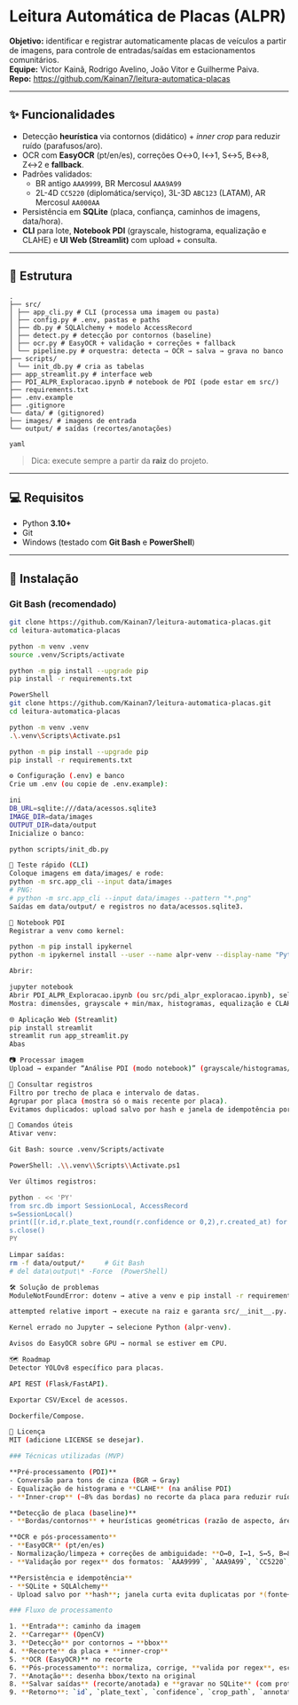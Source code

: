 # Leitura Automática de Placas (ALPR)

**Objetivo:** identificar e registrar automaticamente placas de veículos a partir de imagens, para controle de entradas/saídas em estacionamentos comunitários.  
**Equipe:** Victor Kainã, Rodrigo Avelino, João Vitor e Guilherme Paiva.  
**Repo:** https://github.com/Kainan7/leitura-automatica-placas

---

## ✨ Funcionalidades
- Detecção **heurística** via contornos (didático) + *inner crop* para reduzir ruído (parafusos/aro).
- OCR com **EasyOCR** (pt/en/es), correções O↔0, I↔1, S↔5, B↔8, Z↔2 e **fallback**.
- Padrões validados:
  - BR antigo `AAA9999`, BR Mercosul `AAA9A99`
  - 2L-4D `CC5220` (diplomática/serviço), 3L-3D `ABC123` (LATAM), AR Mercosul `AA000AA`
- Persistência em **SQLite** (placa, confiança, caminhos de imagens, data/hora).
- **CLI** para lote, **Notebook PDI** (grayscale, histograma, equalização e CLAHE) e **UI Web (Streamlit)** com upload + consulta.

---

## 🧱 Estrutura
```text
.
├── src/
│ ├── app_cli.py # CLI (processa uma imagem ou pasta)
│ ├── config.py # .env, pastas e paths
│ ├── db.py # SQLAlchemy + modelo AccessRecord
│ ├── detect.py # detecção por contornos (baseline)
│ ├── ocr.py # EasyOCR + validação + correções + fallback
│ └── pipeline.py # orquestra: detecta → OCR → salva → grava no banco
├── scripts/
│ └── init_db.py # cria as tabelas
├── app_streamlit.py # interface web
├── PDI_ALPR_Exploracao.ipynb # notebook de PDI (pode estar em src/)
├── requirements.txt
├── .env.example
├── .gitignore
└── data/ # (gitignored)
├── images/ # imagens de entrada
└── output/ # saídas (recortes/anotações)

yaml
```

> Dica: execute sempre a partir da **raiz** do projeto.

---

## 💻 Requisitos
- Python **3.10+**
- Git
- Windows (testado com **Git Bash** e **PowerShell**)

---

## 🚀 Instalação

### Git Bash (recomendado)
```bash
git clone https://github.com/Kainan7/leitura-automatica-placas.git
cd leitura-automatica-placas

python -m venv .venv
source .venv/Scripts/activate

python -m pip install --upgrade pip
pip install -r requirements.txt

PowerShell
git clone https://github.com/Kainan7/leitura-automatica-placas.git
cd leitura-automatica-placas

python -m venv .venv
.\.venv\Scripts\Activate.ps1

python -m pip install --upgrade pip
pip install -r requirements.txt

⚙️ Configuração (.env) e banco
Crie um .env (ou copie de .env.example):

ini
DB_URL=sqlite:///data/acessos.sqlite3
IMAGE_DIR=data/images
OUTPUT_DIR=data/output
Inicialize o banco:

python scripts/init_db.py

🧪 Teste rápido (CLI)
Coloque imagens em data/images/ e rode:
python -m src.app_cli --input data/images
# PNG:
# python -m src.app_cli --input data/images --pattern "*.png"
Saídas em data/output/ e registros no data/acessos.sqlite3.

📓 Notebook PDI
Registrar a venv como kernel:

python -m pip install ipykernel
python -m ipykernel install --user --name alpr-venv --display-name "Python (alpr-venv)"

Abrir:

jupyter notebook
Abrir PDI_ALPR_Exploracao.ipynb (ou src/pdi_alpr_exploracao.ipynb), selecionar o kernel Python (alpr-venv) e executar.
Mostra: dimensões, grayscale + min/max, histogramas, equalização e CLAHE, detecção/crop e OCR.

🌐 Aplicação Web (Streamlit)
pip install streamlit
streamlit run app_streamlit.py
Abas

📷 Processar imagem
Upload → expander “Análise PDI (modo notebook)” (grayscale/histogramas/equalização/CLAHE/detecção/crop/candidatos) → Processar (salva por hash, roda pipeline e grava no banco).

🔎 Consultar registros
Filtro por trecho de placa e intervalo de datas.
Agrupar por placa (mostra só o mais recente por placa).
Evitamos duplicados: upload salvo por hash e janela de idempotência por (fonte+placa) na pipeline.

🧰 Comandos úteis
Ativar venv:

Git Bash: source .venv/Scripts/activate

PowerShell: .\\.venv\\Scripts\\Activate.ps1

Ver últimos registros:

python - << 'PY'
from src.db import SessionLocal, AccessRecord
s=SessionLocal()
print([(r.id,r.plate_text,round(r.confidence or 0,2),r.created_at) for r in s.query(AccessRecord).order_by(AccessRecord.id.desc()).limit(10)])
s.close()
PY

Limpar saídas:
rm -f data/output/*     # Git Bash
# del data\output\* -Force  (PowerShell)

🛠️ Solução de problemas
ModuleNotFoundError: dotenv → ative a venv e pip install -r requirements.txt.

attempted relative import → execute na raiz e garanta src/__init__.py.

Kernel errado no Jupyter → selecione Python (alpr-venv).

Avisos do EasyOCR sobre GPU → normal se estiver em CPU.

🗺️ Roadmap
Detector YOLOv8 específico para placas.

API REST (Flask/FastAPI).

Exportar CSV/Excel de acessos.

Dockerfile/Compose.

📄 Licença
MIT (adicione LICENSE se desejar).

### Técnicas utilizadas (MVP)

**Pré-processamento (PDI)**
- Conversão para tons de cinza (BGR → Gray)
- Equalização de histograma e **CLAHE** (na análise PDI)
- **Inner-crop** (~8% das bordas) no recorte da placa para reduzir ruído (moldura/parafusos)

**Detecção de placa (baseline)**
- **Bordas/contornos** + heurísticas geométricas (razão de aspecto, área) para estimar a **bbox**

**OCR e pós-processamento**
- **EasyOCR** (pt/en/es)
- Normalização/limpeza + correções de ambiguidade: **O↔0, I↔1, S↔5, B↔8, Z↔2**
- **Validação por regex** dos formatos: `AAA9999`, `AAA9A99`, `CC5220`, `ABC123`, `AA000AA`

**Persistência e idempotência**
- **SQLite + SQLAlchemy**
- Upload salvo por **hash**; janela curta evita duplicatas por *(fonte+placa)*

### Fluxo de processamento

1. **Entrada**: caminho da imagem  
2. **Carregar** (OpenCV)  
3. **Detecção** por contornos → **bbox**  
4. **Recorte** da placa + **inner-crop**  
5. **OCR (EasyOCR)** no recorte  
6. **Pós-processamento**: normaliza, corrige, **valida por regex**, escolhe melhor candidato  
7. **Anotação**: desenha bbox/texto na original  
8. **Salvar saídas** (recorte/anotada) e **gravar no SQLite** (com proteção de duplicidade)  
9. **Retorno**: `id`, `plate_text`, `confidence`, `crop_path`, `annotated_path`, `candidates`
